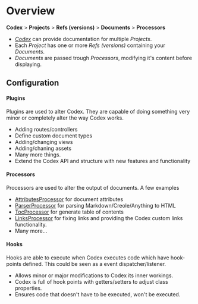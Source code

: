<!--
title: Overview
subtitle: Core Concepts
-->
# Overview

**Codex** > **Projects** > **Refs (versions)** > **Documents** > **Processors**

- [_Codex_](#codex:phpdoc['Codex\\Codex']:popover:type[false]) can provide documentation for multiple _Projects_.
- Each _Project_ has one or more _Refs (versions)_ containing your _Documents_.
- _Documents_ are passed trough _Processors_, modifying it's content before displaying.


## Configuration

<!--*codex:phpdoc:method:signature('Codex\Codex::view()')*-->


#### Plugins
Plugins are used to alter Codex. They are capable of doing something very minor or completely alter the way Codex works. 


- Adding routes/controllers
- Define custom document types
- Adding/changing views
- Adding/chaning assets
- Many more things.
- Extend the Codex API and structure with new features and functionality


#### Processors
Processors are used to alter the output of documents. A few examples
 
- [AttributesProcessor](#codex:phpdoc['Codex\\Processors\\AttributesProcessor']:popover:type[false]) for document attributes
- [ParserProcessor](#codex:phpdoc['Codex\\Processors\\ParserProcessor']:popover:type[false]) for parsing Markdown/Creole/Anything to HTML
- [TocProcessor](#codex:phpdoc['Codex\\Processors\\TocProcessor']:popover:type[false]) for generate table of contents
- [LinksProcessor](#codex:phpdoc['Codex\\Processors\\LinksProcessor']:popover:type[false]) for fixing links and providing the Codex custom links functionality. 
- Many more...  


#### Hooks
Hooks are able to execute when Codex executes code which have hook-points defined. This could be seen as a event dispatcher/listener.

- Allows minor or major modifications to Codex its inner workings.
- Codex is full of hook points with getters/setters to adjust class properties.
- Ensures code that doesn't have to be executed, won't be executed.

